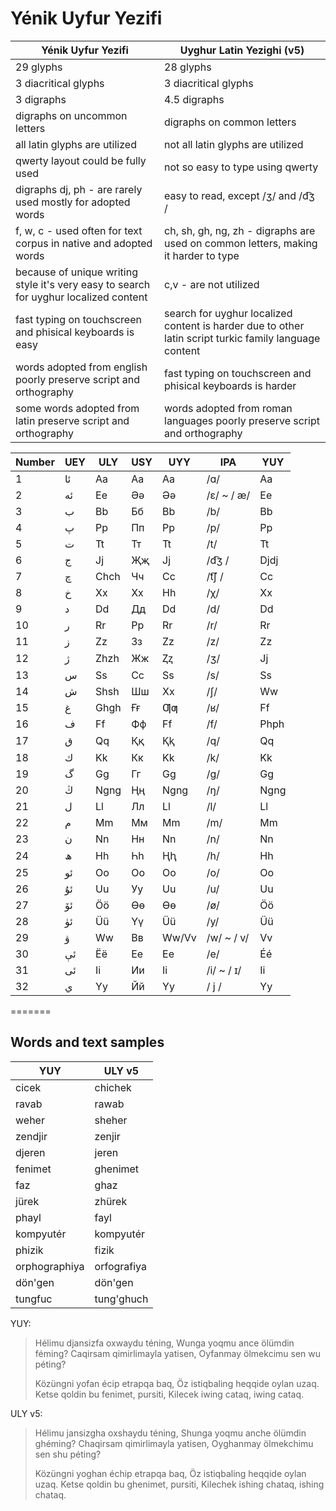 # Yénik Uyfur Yezifi

| Yénik Uyfur Yezifi                                                                    | Uyghur Latin Yezighi (v5)                                                                              |
|---------------------------------------------------------------------------------------|--------------------------------------------------------------------------------------------------------|
| 29 glyphs                                                                             | 28 glyphs                                                                                              |
| 3 diacritical glyphs                                                                  | 3 diacritical glyphs                                                                                   |
| 3 digraphs                                                                            | 4.5 digraphs                                                                                           |
| digraphs on uncommon letters                                                          | digraphs on common letters                                                                             |
| all latin glyphs are utilized                                                         | not all latin glyphs are utilized                                                                      |
| qwerty layout could be fully used                                                     | not so easy to type using qwerty                                                                       |
| digraphs dj, ph - are rarely used mostly for adopted words                            | easy to read, except /ʒ/ and /d͡ʒ /                                                                    |
| f, w, c - used often for text corpus in native and adopted words                      | ch, sh, gh, ng, zh - digraphs are used on common letters, making it harder to type                     |
| because of unique writing style it's very easy to search for uyghur localized content | c,v - are not utilized                                                                                 |
| fast typing on touchscreen and phisical keyboards is easy                             | search for uyghur localized content is harder due to other latin script turkic family language content |
| words adopted from english poorly preserve script and orthography                     | fast typing on touchscreen and phisical keyboards is harder                                            |
| some words adopted from latin preserve script and orthography                         | words adopted from roman languages poorly preserve script and orthography                              |


| Number | UEY | ULY  | USY | UYY   | IPA        | YUY  |
|--------|-----|------|-----|-------|------------|------|
| 1      | ئا‎ | Aa   | Аа  | Aa    | /ɑ/        | Aa   |
| 2      | ئە‎ | Ee   | Әә  | Əə    | /ɛ/ ~ / æ/ | Ee   |
| 3      | ب‎  | Bb   | Бб  | Bb    | /b/        | Bb   |
| 4      | پ‎  | Pp   | Пп  | Pp    | /p/        | Pp   |
| 5      | ت‎  | Tt   | Тт  | Tt    | /t/        | Tt   |
| 6      | ج‎  | Jj   | Җҗ  | Jj    | /d͡ʒ /     | Djdj |
| 7      | چ‎  | Chch | Чч  | Cc    | /t͡ʃ /     | Cc   |
| 8      | خ‎  | Xx   | Хх  | Hh    | /χ/        | Xx   |
| 9      | د‎  | Dd   | Дд  | Dd    | /d/        | Dd   |
| 10     | ر‎  | Rr   | Рр  | Rr    | /r/        | Rr   |
| 11     | ز‎  | Zz   | Зз  | Zz    | /z/        | Zz   |
| 12     | ژ‎  | Zhzh | Жж  | Ⱬⱬ    | /ʒ/        | Jj   |
| 13     | س‎  | Ss   | Сс  | Ss    | /s/        | Ss   |
| 14     | ش‎  | Shsh | Шш  | Xx    | /ʃ/        | Ww   |
| 15     | غ‎  | Ghgh | Ғғ  | Ƣƣ    | /ʁ/        | Ff   |
| 16     | ف‎  | Ff   | Фф  | Ff    | /f/        | Phph |
| 17     | ق‎  | Qq   | Ққ  | Ⱪⱪ    | /q/        | Qq   |
| 18     | ك‎  | Kk   | Кк  | Kk    | /k/        | Kk   |
| 19     | گ‎  | Gg   | Гг  | Gg    | /ɡ/        | Gg   |
| 20     | ڭ‎  | Ngng | Ңң  | Ngng  | /ŋ/        | Ngng |
| 21     | ل‎  | Ll   | Лл  | Ll    | /l/        | Ll   |
| 22     | م‎  | Mm   | Мм  | Mm    | /m/        | Mm   |
| 23     | ن‎  | Nn   | Нн  | Nn    | /n/        | Nn   |
| 24     | ھ‎  | Hh   | Һһ  | Ⱨⱨ    | /h/        | Hh   |
| 25     | ئو‎ | Oo   | Оо  | Oo    | /o/        | Oo   |
| 26     | ئۇ‎ | Uu   | Уу  | Uu    | /u/        | Uu   |
| 27     | ئۆ‎ | Öö   | Өө  | Ɵɵ    | /ø/        | Öö   |
| 28     | ئۈ‎ | Üü   | Үү  | Üü    | /y/        | Üü   |
| 29     | ۋ‎  | Ww   | Вв  | Ww/Vv | /w/ ~ / v/ | Vv   |
| 30     | ئې‎ | Ëë   | Ее  | Ee    | /e/        | Éé   |
| 31     | ئى‎ | Ii   | Ии  | Ii    | /i/ ~ / ɪ/ | Ii   |
| 32     | ي‎  | Yy   | Йй  | Yy    | / j /      | Yy   |

=======
## Words and text samples

| YUY           | ULY v5      |
|---------------|-------------|
| cicek         | chichek     |
| ravab         | rawab       |
| weher         | sheher      |
| zendjir       | zenjir      |
| djeren        | jeren       |
| fenimet       | ghenimet    |
| faz           | ghaz        |
| jürek         | zhürek      |
| phayl         | fayl        |
| kompyutér     | kompyutér   |
| phizik        | fizik       |
| orphographiya | orfografiya |
| dön'gen       | dön'gen     |
| tungfuc       | tung'ghuch  |

YUY:
> Hélimu djansizfa oxwaydu téning,
Wunga yoqmu ance ölümdin féming?
Caqirsam qimirlimayla yatisen,
Oyfanmay ölmekcimu sen wu péting?
> 
> Közüngni yofan écip etrapqa baq,
Öz istiqbaling heqqide oylan uzaq.
Ketse qoldin bu fenimet, pursiti,
Kilecek iwing cataq, iwing cataq.

ULY v5:
> Hélimu jansizgha oxshaydu téning,
Shunga yoqmu anche ölümdin ghéming?
Chaqirsam qimirlimayla yatisen,
Oyghanmay ölmekchimu sen shu péting?
> 
> Közüngni yoghan échip etrapqa baq,
Öz istiqbaling heqqide oylan uzaq.
Ketse qoldin bu ghenimet, pursiti,
Kilechek ishing chataq, ishing chataq.
